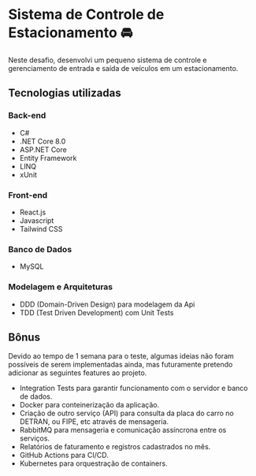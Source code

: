 # Sistema de Controle de Estacionamento 🚘

Neste desafio, desenvolvi um pequeno sistema de controle e gerenciamento de entrada e saída de veículos em um estacionamento.

## Tecnologias utilizadas

### Back-end
- C#
- .NET Core 8.0
- ASP.NET Core
- Entity Framework
- LINQ
- xUnit

### Front-end
- React.js
- Javascript
- Tailwind CSS

### Banco de Dados
- MySQL

### Modelagem e Arquiteturas
- DDD (Domain-Driven Design) para modelagem da Api
- TDD (Test Driven Development) com Unit Tests

## Bônus
Devido ao tempo de 1 semana para o teste, algumas ideias não foram possíveis de serem implementadas ainda, mas futuramente pretendo adicionar as seguintes features ao projeto.

- Integration Tests para garantir funcionamento com o servidor e banco de dados.
- Docker para conteinerização da aplicação.
- Criação de outro serviço (API) para consulta da placa do carro no DETRAN, ou FIPE, etc através de mensageria.
- RabbitMQ para mensageria e comunicação assíncrona entre os serviços.
- Relatórios de faturamento e registros cadastrados no mês.
- GitHub Actions para CI/CD.
- Kubernetes para orquestração de containers.
